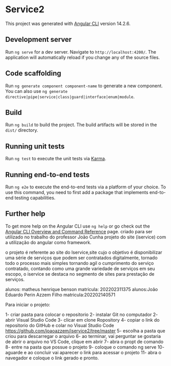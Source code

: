 # Service2

This project was generated with [Angular CLI](https://github.com/angular/angular-cli) version 14.2.6.

## Development server

Run `ng serve` for a dev server. Navigate to `http://localhost:4200/`. The application will automatically reload if you change any of the source files.

## Code scaffolding

Run `ng generate component component-name` to generate a new component. You can also use `ng generate directive|pipe|service|class|guard|interface|enum|module`.

## Build

Run `ng build` to build the project. The build artifacts will be stored in the `dist/` directory.

## Running unit tests

Run `ng test` to execute the unit tests via [Karma](https://karma-runner.github.io).

## Running end-to-end tests

Run `ng e2e` to execute the end-to-end tests via a platform of your choice. To use this command, you need to first add a package that implements end-to-end testing capabilities.

## Further help

To get more help on the Angular CLI use `ng help` or go check out the [Angular CLI Overview and Command Reference](https://angular.io/cli) page.
criado para ser utilizado no trabalho do professor João Cunha
 projeto do site (iservice) com a utilização do angular como framework.

o projeto é referente ao site do Iservice,site cujo o objetivo é disponibilizar uma série de serviços que podem ser contratados digitalmente, tornado todo o processo mais simples tornando agil o cumprimento do serviço contratado,
contando como uma grande variedade de serviços em seu escopo, o iservice se destaca no segmento de sites para prestação de serviços.


 alunos: matheus henrique benson matricula: 202202311375
 alunos:João Eduardo Perin Azzem Filho matricula:202202140571

 Para iniciar o projeto:

 1- criar pasta para colocar o repositorio
 2- instalar Git no computador
 2- abrir Visual Studio Code
 3- clicar em clone Ropository
 4- copiar o link do repositorio do GitHub e colar no Visual Studio Code https://github.com/joaoazzem/iservice2/tree/master
 5- escolha a pasta que criou para descarregar o arquivo
 6- ao terminar, vai perguntar se gostaria de abrir o arquivo no VS Code, clique em abrir
 7- abra o propt de comando
 8- entre na pasta que possue o projeto
 9- coloque o comando ng serve
 10- aguarde e ao concluir vai aparecer o link para acessar o projeto
 11- abra o navegador e coloque o link gerado e pronto.
